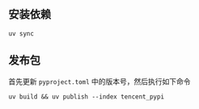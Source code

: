 ## 安装依赖
```shell
uv sync
```

## 发布包
首先更新 `pyproject.toml` 中的版本号，然后执行如下命令
```shell
uv build && uv publish --index tencent_pypi
```